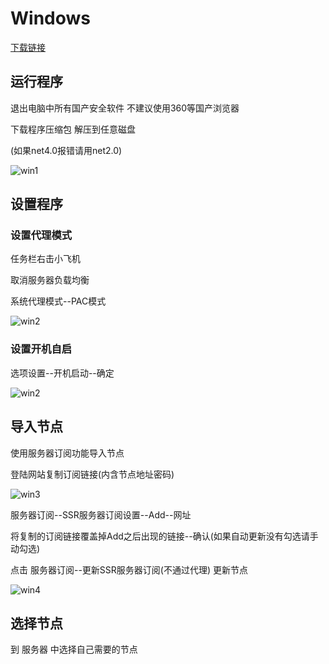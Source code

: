 # Windows

[下载链接](http://shadowsocks-download.oss-cn-beijing.aliyuncs.com/ssr-win.7z)

## 运行程序

退出电脑中所有国产安全软件 不建议使用360等国产浏览器

下载程序压缩包 解压到任意磁盘

(如果net4.0报错请用net2.0)

![win1](https://shadowsocks-tutorial.oss-cn-beijing.aliyuncs.com/win1.png)

## 设置程序

### 设置代理模式

任务栏右击小飞机

取消服务器负载均衡

系统代理模式--PAC模式

![win2](https://shadowsocks-tutorial.oss-cn-beijing.aliyuncs.com/win2.png)

### 设置开机自启

选项设置--开机启动--确定

![win2](https://shadowsocks-tutorial.oss-cn-beijing.aliyuncs.com/win2_2.png)

## 导入节点

使用服务器订阅功能导入节点

登陆网站复制订阅链接(内含节点地址密码)

![win3](https://shadowsocks-tutorial.oss-cn-beijing.aliyuncs.com/win3.png)

服务器订阅--SSR服务器订阅设置--Add--网址

将复制的订阅链接覆盖掉Add之后出现的链接--确认(如果自动更新没有勾选请手动勾选)

点击  服务器订阅--更新SSR服务器订阅(不通过代理)  更新节点

![win4](https://shadowsocks-tutorial.oss-cn-beijing.aliyuncs.com/win4.png)

## 选择节点

到  服务器  中选择自己需要的节点
